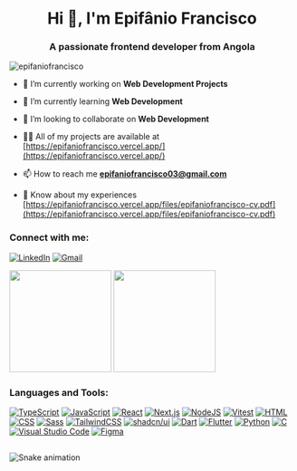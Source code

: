 <h1 align="center">Hi 👋, I'm Epifânio Francisco</h1>
<h3 align="center">A passionate frontend developer from Angola</h3>

<p align="left"> <img src="https://komarev.com/ghpvc/?username=epifaniofrancisco&label=Profile%20views&color=0e75b6&style=flat" alt="epifaniofrancisco" /> </p>

- 🔭 I’m currently working on **Web Development Projects**

- 🌱 I’m currently learning **Web Development**

- 👯 I’m looking to collaborate on **Web Development**

- 👨‍💻 All of my projects are available at [https://epifaniofrancisco.vercel.app/](https://epifaniofrancisco.vercel.app/)

- 📫 How to reach me **epifaniofrancisco03@gmail.com**

- 📄 Know about my experiences [https://epifaniofrancisco.vercel.app/files/epifaniofrancisco-cv.pdf](https://epifaniofrancisco.vercel.app/files/epifaniofrancisco-cv.pdf)

<h3 align="left">Connect with me:</h3>

[![LinkedIn](https://custom-icon-badges.demolab.com/badge/LinkedIn-0A66C2?logo=linkedin-white&logoColor=fff)](https://www.linkedin.com/in/epifaniofrancisco/)
[![Gmail](https://img.shields.io/badge/Gmail-D14836?logo=gmail&logoColor=white)](mailto:epifaniofrancisco03@gmail.com)

<div>
<img height="180em" src="https://github-readme-stats-sigma-five.vercel.app/api?username=epifaniofrancisco&show_icons=true&theme=react&include_all_commits=true&count_private=true"/>
<img height="180em" src="https://github-readme-stats-sigma-five.vercel.app/api/top-langs/?username=epifaniofrancisco&layout=compact&langs_count=7&theme=react"/>
</div>

<h3 align="left">Languages and Tools:</h3>

[![TypeScript](https://img.shields.io/badge/TypeScript-3178C6?logo=typescript&logoColor=fff)](#)
[![JavaScript](https://img.shields.io/badge/JavaScript-F7DF1E?logo=javascript&logoColor=000)](#)
[![React](https://img.shields.io/badge/React-%2320232a.svg?logo=react&logoColor=%2361DAFB)](#)
[![Next.js](https://img.shields.io/badge/Next.js-black?logo=next.js&logoColor=white)](#)
[![NodeJS](https://img.shields.io/badge/Node.js-6DA55F?logo=node.js&logoColor=white)](#)
[![Vitest](https://img.shields.io/badge/Vitest-6E9F18?logo=vitest&logoColor=fff)](#)
[![HTML](https://img.shields.io/badge/HTML-%23E34F26.svg?logo=html5&logoColor=white)](#)
[![CSS](https://img.shields.io/badge/CSS-1572B6?logo=css3&logoColor=fff)](#)
[![Sass](https://img.shields.io/badge/Sass-C69?logo=sass&logoColor=fff)](#)
[![TailwindCSS](https://img.shields.io/badge/Tailwind%20CSS-%2338B2AC.svg?logo=tailwind-css&logoColor=white)](#)
[![shadcn/ui](https://img.shields.io/badge/shadcn%2Fui-000?logo=shadcnui&logoColor=fff)](#)
[![Dart](https://img.shields.io/badge/Dart-%230175C2.svg?logo=dart&logoColor=white)](#)
[![Flutter](https://img.shields.io/badge/Flutter-02569B?logo=flutter&logoColor=fff)](#)
[![Python](https://img.shields.io/badge/Python-3776AB?logo=python&logoColor=fff)](#)
[![C](https://img.shields.io/badge/C-00599C?logo=c&logoColor=white)](#)
[![Visual Studio Code](https://custom-icon-badges.demolab.com/badge/Visual%20Studio%20Code-0078d7.svg?logo=vsc&logoColor=white)](#)
[![Figma](https://img.shields.io/badge/Figma-F24E1E?logo=figma&logoColor=white)](#)

##

![Snake animation](https://github.com/epifaniofrancisco/epifaniofrancisco/blob/output/github-contribution-grid-snake.svg)

<!---
epifaniofrancisco/epifaniofrancisco is a ✨ special ✨ repository because its `README.md` (this file) appears on your GitHub profile.
You can click the Preview link to take a look at your changes.
--->
